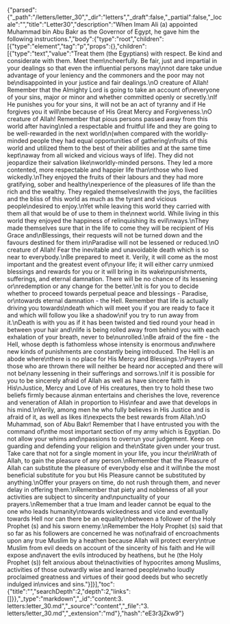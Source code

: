 {"parsed":{"_path":"/letters/letter_30","_dir":"letters","_draft":false,"_partial":false,"_locale":"","title":"Letter30","description":"When Imam Ali (a) appointed Muhammad bin Abu Bakr as the Governor of Egypt, he gave him the following instructions.","body":{"type":"root","children":[{"type":"element","tag":"p","props":{},"children":[{"type":"text","value":"Treat them (the Egyptians) with respect. Be kind and considerate with them. Meet them\ncheerfully. Be fair, just and impartial in your dealings so that even the influential persons may\nnot dare take undue advantage of your leniency and the commoners and the poor may not be\ndisappointed in your justice and fair dealings.\nO creature of Allah! Remember that the Almighty Lord is going to take an account of\neveryone of your sins, major or minor and whether committed openly or secretly.\nIf He punishes you for your sins, it will not be an act of tyranny and if He forgives you it will\nbe because of His Great Mercy and Forgiveness.\nO creature of Allah! Remember that pious persons passed away from this world after having\nled a respectable and fruitful life and they are going to be well-rewarded in the next world\n(when compared with the worldly-minded people they had equal opportunities of gathering\nfruits of this world and utilized them to the best of their abilities and at the same time kept\naway from all wicked and vicious ways of life). They did not jeopardize their salvation like\nworldly-minded persons. They led a more contented, more respectable and happier life than\nthose who lived wickedly.\nThey enjoyed the fruits of their labours and they had more gratifying, sober and healthy\nexperience of the pleasures of life than the rich and the wealthy. They regaled themselves\nwith the joys, the facilities and the bliss of this world as much as the tyrant and vicious people\ndesired to enjoy.\nYet while leaving this world they carried with them all that would be of use to them in the\nnext world. While living in this world they enjoyed the happiness of relinquishing its evil\nways.\nThey made themselves sure that in the life to come they will be recipient of His Grace and\nBlessings, their requests will not be turned down and the favours destined for them in\nParadise will not be lessened or reduced.\nO creature of Allah! Fear the inevitable and unavoidable death which is so near to everybody.\nBe prepared to meet it. Verily, it will come as the most important and the greatest event of\nyour life; it will either carry unmixed blessings and rewards for you or it will bring in its wake\npunishments, sufferings, and eternal damnation. There will be no chance of its lessening or\nredemption or any change for the better.\nIt is for you to decide whether to proceed towards perpetual peace and blessings - Paradise, or\ntowards eternal damnation - the Hell. Remember that life is actually driving you towards\ndeath which will meet you if you are ready to face it and which will follow you like a shadow\nif you try to run away from it.\nDeath is with you as if it has been twisted and tied round your head in between your hair and\nlife is being rolled away from behind you with each exhalation of your breath, never to be\nunrolled.\nBe afraid of the fire - the Hell, whose depth is fathomless whose intensity is enormous and\nwhere new kinds of punishments are constantly being introduced. The Hell is an abode where\nthere is no place for His Mercy and Blessings.\nPrayers of those who are thrown there will neither be heard nor accepted and there will not be\nany lessening in their sufferings and sorrows.\nIf it is possible for you to be sincerely afraid of Allah as well as have sincere faith in His\nJustice, Mercy and Love of His creatures, then try to hold these two beliefs firmly because a\nman entertains and cherishes the love, reverence and veneration of Allah in proportion to His\nfear and awe that develops in his mind.\nVerily, among men he who fully believes in His Justice and is afraid of it, as well as likes it\nexpects the best rewards from Allah.\nO Muhammad, son of Abu Bakr! Remember that I have entrusted you with the command of\nthe most important section of my army which is Egyptian. Do not allow your whims and\npassions to overrun your judgement. Keep on guarding and defending your religion and the\nState given under your trust. Take care that not for a single moment in your life, you incur the\nWrath of Allah, to gain the pleasure of any person.\nRemember that the Pleasure of Allah can substitute the pleasure of everybody else and it will\nbe the most beneficial substitute for you but His Pleasure cannot be substituted by anything.\nOffer your prayers on time, do not rush through them, and never delay in offering them.\nRemember that piety and nobleness of all your activities are subject to sincerity and\npunctuality of your prayers.\nRemember that a true Imam and leader cannot be equal to the one who leads humanity\ntowards wickedness and vice and eventually towards Hell nor can there be an equality\nbetween a follower of the Holy Prophet (s) and his sworn enemy.\nRemember the Holy Prophet (s) said that so far as his followers are concerned he was not\nafraid of encroachments upon any true Muslim by a heathen because Allah will protect every\ntrue Muslim from evil deeds on account of the sincerity of his faith and He will expose and\navert the evils introduced by heathens, but he (the Holy Prophet (s)) felt anxious about the\nactivities of hypocrites among Muslims, activities of those outwardly wise and learned people\nwho loudly proclaimed greatness and virtues of their good deeds but who secretly indulged in\nvices and sins."}]}],"toc":{"title":"","searchDepth":2,"depth":2,"links":[]}},"_type":"markdown","_id":"content:3. letters:letter_30.md","_source":"content","_file":"3. letters/letter_30.md","_extension":"md"},"hash":"eE3r3jZkw9"}